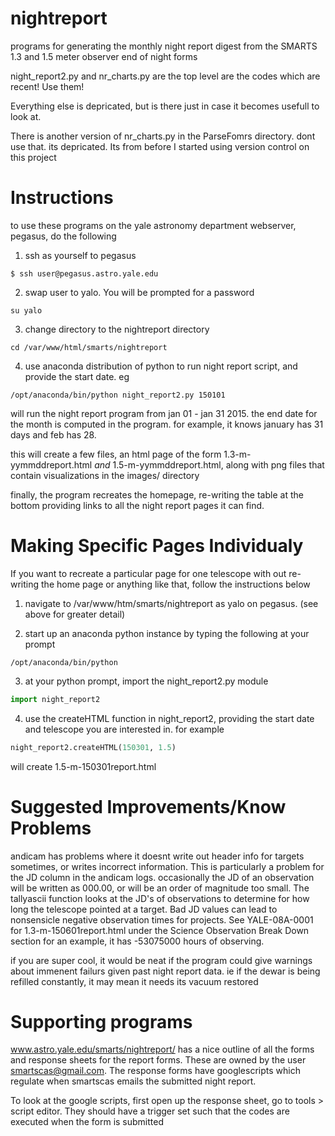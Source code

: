 nightreport
===========

programs for generating the monthly night report digest from the SMARTS 1.3 and 1.5 meter observer end of night forms

night_report2.py and nr_charts.py are the top level are the codes which are recent! Use them!

Everything else is depricated, but is there just in case it becomes usefull to look at.

There is another version of nr_charts.py in the ParseFomrs directory. dont use that. its depricated.
Its from before I started using version control on this project

Instructions
==========

to use these programs on the yale astronomy department webserver, pegasus, do the following

1) ssh as yourself to pegasus
```shell
$ ssh user@pegasus.astro.yale.edu
```

2) swap user to yalo. You will be prompted for a password
```shell
su yalo
```

3) change directory to the nightreport directory
```shell
cd /var/www/html/smarts/nightreport
```

4) use anaconda distribution of python to run night report script, and provide the start date. eg
```shell
/opt/anaconda/bin/python night_report2.py 150101
```
will run the night report program from jan 01 - jan 31 2015. the end date for the month is computed in the program. for example, it knows january has 31 days and feb has 28.

this will create a few files, an html page of the form 1.3-m-yymmddreport.html *and* 1.5-m-yymmddreport.html, along with png files that contain visualizations in the images/ directory

finally, the program recreates the homepage, re-writing the table at the bottom providing links to all the night report pages it can find.

Making Specific Pages Individualy
================================
If you want to recreate a particular page for one telescope with out re-writing the home page or anything like that, follow the instructions below

1) navigate to /var/www/htm/smarts/nightreport as yalo on pegasus. (see above for greater detail)

2) start up an anaconda python instance by typing the following at your prompt
```shell
/opt/anaconda/bin/python
```

3) at your python prompt, import the night_report2.py module
```python
import night_report2
```

4) use the createHTML function in night_report2, providing the start date and telescope you are interested in. for example
```python
night_report2.createHTML(150301, 1.5)
```
will create 1.5-m-150301report.html

Suggested Improvements/Know Problems
====================
andicam has problems where it doesnt write out header info for targets sometimes, or writes incorrect information. This is particularly a problem for the JD column in the andicam logs. occasionally the JD of an observation will be written as 000.00, or will be an order of magnitude too small. The tallyascii function looks at the JD's of observations to determine for how long the telescope pointed at a target. Bad JD values can lead to nonsensicle negative observation times for projects. See YALE-08A-0001 for 1.3-m-150601report.html under the Science Observation Break Down section for an example, it has -53075000 hours of observing. 

if you are super cool, it would be neat if the program could give warnings about immenent failurs given past night report data. ie if the dewar is being refilled constantly, it may mean it needs its vacuum restored

Supporting programs
================
www.astro.yale.edu/smarts/nightreport/ has a nice outline of all the forms and response sheets for the report forms.
These are owned by the user smartscas@gmail.com. The response forms have googlescripts which regulate when smartscas emails the submitted night report. 

To look at the google scripts, first open up the response sheet, go to tools > script editor. They should have a trigger set such that the codes are executed when the form is submitted

